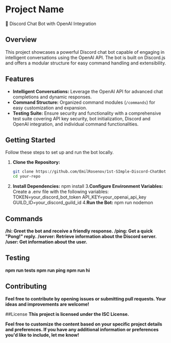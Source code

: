 # Project Name

🤖 Discord Chat Bot with OpenAI Integration

## Overview

This project showcases a powerful Discord chat bot capable of engaging in intelligent conversations using the OpenAI API. The bot is built on Discord.js and offers a modular structure for easy command handling and extensibility.

## Features

- **Intelligent Conversations:** Leverage the OpenAI API for advanced chat completions and dynamic responses.
- **Command Structure:** Organized command modules (`/commands`) for easy customization and expansion.
- **Testing Suite:** Ensure security and functionality with a comprehensive test suite covering API key security, bot initialization, Discord and OpenAI integration, and individual command functionalities.

## Getting Started

Follow these steps to set up and run the bot locally.

1. **Clone the Repository:**
   ```bash
   git clone https://github.com/EmilRosenov/1st-SImple-Discord-ChatBot.git
   cd your-repo
2. **Install Dependencies:**
   npm install
3.**Configure Environment Variables:**
   Create a .env file with the following variables:
   TOKEN=your_discord_bot_token
   API_KEY=your_openai_api_key
   GUILD_ID=your_discord_guild_id
4.**Run the Bot:**
   npm run nodemon

## Commands
**/hi: Greet the bot and receive a friendly response.**
**/ping: Get a quick "Pong!" reply.**
**/server: Retrieve information about the Discord server.**
**/user: Get information about the user.**

## Testing
**npm run tests**
**npm run ping**
**npm run hi**

## Contributing
**Feel free to contribute by opening issues or submitting pull requests. Your ideas and improvements are welcome!**

##License
**This project is licensed under the ISC License.**

**Feel free to customize the content based on your specific project details and preferences. If you have any additional information or preferences you'd like to include, let me know!**
